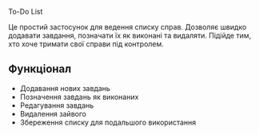  To-Do List  

Це простий застосунок для ведення списку справ. Дозволяє швидко додавати завдання, позначати їх як виконані та видаляти. Підійде тим, хто хоче тримати свої справи під контролем.  

## Функціонал  
- Додавання нових завдань  
- Позначення завдань як виконаних  
- Редагування завдань  
- Видалення зайвого  
- Збереження списку для подальшого використання  
